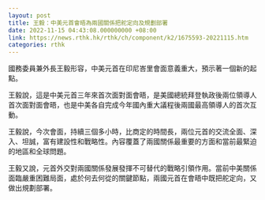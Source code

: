 ```yaml
---
layout: post
title: 王毅：中美元首會晤為兩國關係把舵定向及規劃部署
date: 2022-11-15 04:43:08.000000000 +08:00
link: https://news.rthk.hk/rthk/ch/component/k2/1675593-20221115.htm
categories: rthk
---
```


國務委員兼外長王毅形容，中美元首在印尼峇里會面意義重大，預示著一個新的起點。

王毅說，這是中美元首三年來首次面對面會晤，是美國總統拜登執政後兩位領導人首次面對面會晤，也是中美各自完成今年國內重大議程後兩國最高領導人的首次互動。

王毅說，今次會面，持續三個多小時，比商定的時間長，兩位元首的交流全面、深入、坦誠，富有建設性和戰略性。內容覆蓋了兩國關係最重要的方面和當前最緊迫的地區和全球問題。

王毅又說，元首外交對兩國關係發展發揮不可替代的戰略引領作用。當前中美關係面臨嚴重困難局面，處於何去何從的關鍵節點，兩國元首在會晤中既把舵定向，又做出規劃部署。
